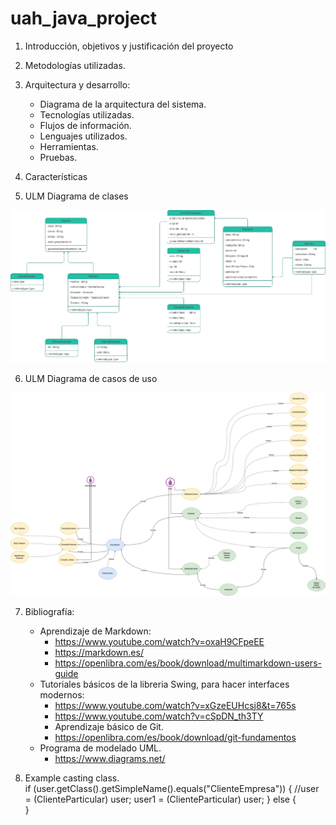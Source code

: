 # uah_java_project

1. Introducción, objetivos y justificación del proyecto
2. Metodologías utilizadas.
3. Arquitectura y desarrollo:
   - Diagrama de la arquitectura del sistema.
   - Tecnologías utilizadas.
   - Flujos de información.
   - Lenguajes utilizados.
   - Herramientas.
   - Pruebas.
4. Características


5. ULM Diagrama de clases

![alt text](https://github.com/felix-centenera/uah_java_project/blob/main/ULM/DiagramPNG/ulmDiagramV1.png)

6. ULM Diagrama de casos de uso

![alt text](https://github.com/felix-centenera/uah_java_project/blob/main/UlmCasoDeUso/DiagramPNG/ulmCasoDeUso.png)


7. Bibliografía:

   - Aprendizaje de Markdown:
      - https://www.youtube.com/watch?v=oxaH9CFpeEE
      - https://markdown.es/
      - https://openlibra.com/es/book/download/multimarkdown-users-guide
   - Tutoriales básicos de la libreria Swing, para hacer interfaces modernos:
      - https://www.youtube.com/watch?v=xGzeEUHcsj8&t=765s
      - https://www.youtube.com/watch?v=cSpDN_th3TY
      - Aprendizaje básico de Git.
      - https://openlibra.com/es/book/download/git-fundamentos
   - Programa de modelado UML.
      - https://www.diagrams.net/





8. Example casting class.           
if (user.getClass().getSimpleName().equals("ClienteEmpresa"))
{
//user = (ClienteParticular) user;   user1 = (ClienteParticular) user;
} else {     
}
